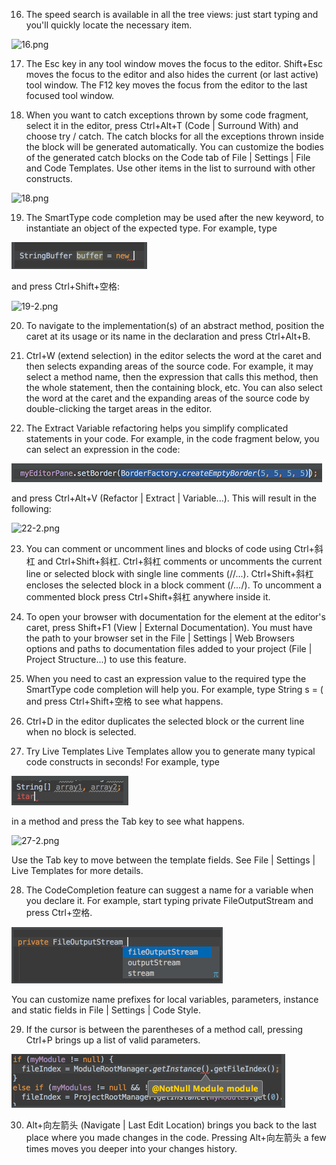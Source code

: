 16. The speed search is available in all the tree views: just start typing and you'll quickly locate the necessary item. 
 
 ![16.png](../pic/16.png)
 
17.	The Esc key in any tool window moves the focus to the editor. 
Shift+Esc moves the focus to the editor and also hides the current (or last active) tool window. 
The F12 key moves the focus from the editor to the last focused tool window. 

18.	When you want to catch exceptions thrown by some code fragment, select it in the editor, press Ctrl+Alt+T (Code | Surround With) and choose try / catch. The catch blocks for all the exceptions thrown inside the block will be generated automatically. 
You can customize the bodies of the generated catch blocks on the Code tab of File | Settings | File and Code Templates. 
Use other items in the list to surround with other constructs. 
 
 ![18.png](../pic/18.png)
 
19.	The SmartType code completion may be used after the new keyword, to instantiate an object of the expected type. For example, type 
 
 ![19-1.png](../pic/19-1.png)
 
and press Ctrl+Shift+空格: 

 ![19-2.png](../pic/19-2.png)

20.	To navigate to the implementation(s) of an abstract method, position the caret at its usage or its name in the declaration and press Ctrl+Alt+B. 

21.	Ctrl+W (extend selection) in the editor selects the word at the caret and then selects expanding areas of the source code. For example, it may select a method name, then the expression that calls this method, then the whole statement, then the containing block, etc. You can also select the word at the caret and the expanding areas of the source code by double-clicking the target areas in the editor.

22.	The Extract Variable refactoring helps you simplify complicated statements in your code. For example, in the code fragment below, you can select an expression in the code: 
 
 ![22-1.png](../pic/22-1.png)
 
and press Ctrl+Alt+V (Refactor | Extract | Variable...). This will result in the following: 

 ![22-2.png](../pic/22-2.png)
 
23.	You can comment or uncomment lines and blocks of code using Ctrl+斜杠 and Ctrl+Shift+斜杠. 
Ctrl+斜杠 comments or uncomments the current line or selected block with single line comments (//...). 
Ctrl+Shift+斜杠 encloses the selected block in a block comment (/*...*/). 
To uncomment a commented block press Ctrl+Shift+斜杠 anywhere inside it. 

24.	To open your browser with documentation for the element at the editor's caret, press Shift+F1 (View | External Documentation). 
You must have the path to your browser set in the File | Settings | Web Browsers options and paths to documentation files added to your project (File | Project Structure...) to use this feature. 

25.	When you need to cast an expression value to the required type the SmartType code completion will help you. For example, type 
String s = (<caret is here> 
and press Ctrl+Shift+空格 to see what happens. 

26.	Ctrl+D in the editor duplicates the selected block or the current line when no block is selected. 

27.	Try Live Templates
Live Templates allow you to generate many typical code constructs in seconds! For example, type

 ![27-1.png](../pic/27-1.png)
 
in a method and press the Tab key to see what happens.

 ![27-2.png](../pic/27-2.png)
 
Use the Tab key to move between the template fields. See File | Settings | Live Templates for more details.

28.	The CodeCompletion feature can suggest a name for a variable when you declare it. For example, start typing 
private FileOutputStream
and press Ctrl+空格. 

 ![28.png](../pic/28.png)
 
You can customize name prefixes for local variables, parameters, instance and static fields in File | Settings | Code Style. 

29.	If the cursor is between the parentheses of a method call, pressing Ctrl+P brings up a list of valid parameters. 

 ![29.png](../pic/29.png)
 
30.	Alt+向左箭头 (Navigate | Last Edit Location) brings you back to the last place where you made changes in the code. 
Pressing Alt+向左箭头 a few times moves you deeper into your changes history. 
